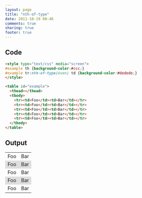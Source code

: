 ```yaml
---
layout: page
title: "nth-of-type"
date: 2011-10-19 00:46
comments: true
sharing: true
footer: true
---
```


## Code
```html
<style type="text/css" media="screen">
#example th {background-color:#ccc;}
#example tr:nth-of-type(even) td {background-color:#dedede;}
</style>

<table id="example">
  <thead></thead>
  <tbody>
    <tr><td>Foo</td><td>Bar</td></tr>
    <tr><td>Foo</td><td>Bar</td></tr>
    <tr><td>Foo</td><td>Bar</td></tr>
    <tr><td>Foo</td><td>Bar</td></tr>
    <tr><td>Foo</td><td>Bar</td></tr>
  </tbody>
</table>
```

## Output
<style type="text/css" media="screen">
#example th {background-color:#ccc;}
#example tr:nth-of-type(even) td {background-color:#dedede;}
</style>

<table id="example">
  <thead></thead>
  <tbody>
    <tr><td>Foo</td><td>Bar</td></tr>
    <tr><td>Foo</td><td>Bar</td></tr>
    <tr><td>Foo</td><td>Bar</td></tr>
    <tr><td>Foo</td><td>Bar</td></tr>
    <tr><td>Foo</td><td>Bar</td></tr>
  </tbody>
</table>